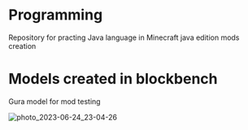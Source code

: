 #  Programming
Repository for practing Java language in Minecraft java edition mods creation

# Models created in blockbench
Gura model for mod testing

![photo_2023-06-24_23-04-26](https://github.com/wiricode/MinecraftMod-Test/assets/148292075/b6f16d1b-bb5f-4dd6-8ee8-9870e0c5515c)
